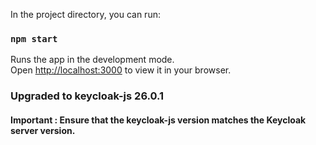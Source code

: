 In the project directory, you can run:

### `npm start`

Runs the app in the development mode.\
Open [http://localhost:3000](http://localhost:3000) to view it in your browser.


### Upgraded to keycloak-js 26.0.1 

#### Important : Ensure that the keycloak-js version matches the Keycloak server version.


